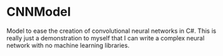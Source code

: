 # CNNModel
Model to ease the creation of convolutional neural networks in C#. 
This is really just a demonstration to myself that I can write a complex neural network with no machine learning libraries.
